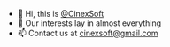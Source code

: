 - 👋 Hi, this is [@CinexSoft](https://github.com/CinexSoft)
- 👀 Our interests lay in almost everything
- 📫 Contact us at cinexsoft@gmail.com

<!---
CinexSoft/CinexSoft is a ✨ special ✨ repository because its `README.md` (this file) appears on your GitHub profile.
You can click the Preview link to take a look at your changes.
--->
